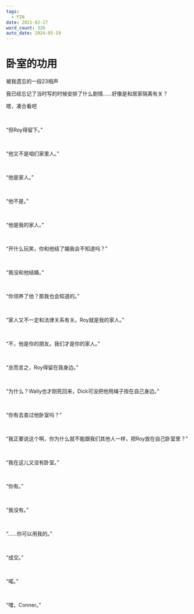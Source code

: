 ```yaml
---
tags:
  - FIN
date: 2021-02-27
word_count: 326
auto_date: 2024-05-19
---
```


# 卧室的功用

被我遗忘的一段23相声

我已经忘记了当时写的时候安排了什么剧情……好像是和居家隔离有关？

嗯，凑合看吧

<br>

“但Roy得留下。”

<br>

“他又不是咱们家里人。”

<br>

“他是家人。”

<br>

“他不是。”

<br>

“他是我的家人。”

<br>

“开什么玩笑，你和他结了婚我会不知道吗？”

<br>

“我没和他结婚。”

<br>

“你领养了他？那我也会知道的。”

<br>

“家人又不一定和法律关系有关。Roy就是我的家人。”

<br>

“不，他是你的朋友。我们才是你的家人。”

<br>

“总而言之，Roy得留在我身边。”

<br>

“为什么？Wally也才刚死回来，Dick可没把他用绳子拴在自己身边。”

<br>

“你有去查过他卧室吗？”

<br>

“我正要说这个啊，你为什么就不能跟我们其他人一样，把Roy放在自己卧室里？”

<br>

“我在这儿又没有卧室。”

<br>

“你有。”

<br>

“我没有。”

<br>

“……你可以用我的。”

<br>

“成交。”

<br>

“喏。”

<br>

“嘿，Conner。”
